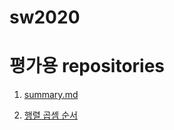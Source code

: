 # sw2020

# 평가용 repositories
1. [summary.md](summary.md)  

2. [행렬 곱셈 순서](https://github.com/kunwoo3121/Matrix-Multiplication-Sequence)

